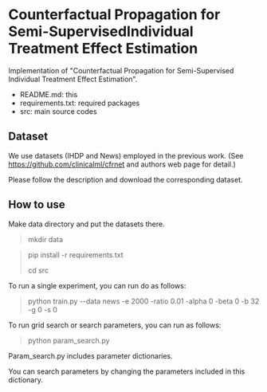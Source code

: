 # Counterfactual Propagation for Semi-SupervisedIndividual Treatment Effect Estimation



Implementation of "Counterfactual Propagation for Semi-Supervised Individual Treatment Effect Estimation".

- README.md: this
- requirements.txt: required packages
- src: main source codes



## Dataset

We use datasets (IHDP and News) employed in the previous work. (See https://github.com/clinicalml/cfrnet and authors web page for detail.)

Please follow the description and download the corresponding dataset.

## How to use

Make data directory and put the datasets there.

> mkdir data



> pip install -r requirements.txt
>
> cd src



To run a single experiment, you can run do as follows:

> python train.py --data news -e 2000 -ratio 0.01 -alpha 0 -beta 0 -b 32 -g 0 -s 0



To run grid search or search parameters, you can run as follows:

> python param_search.py

Param_search.py includes parameter dictionaries.

You can search parameters by changing the parameters included in this dictionary.
